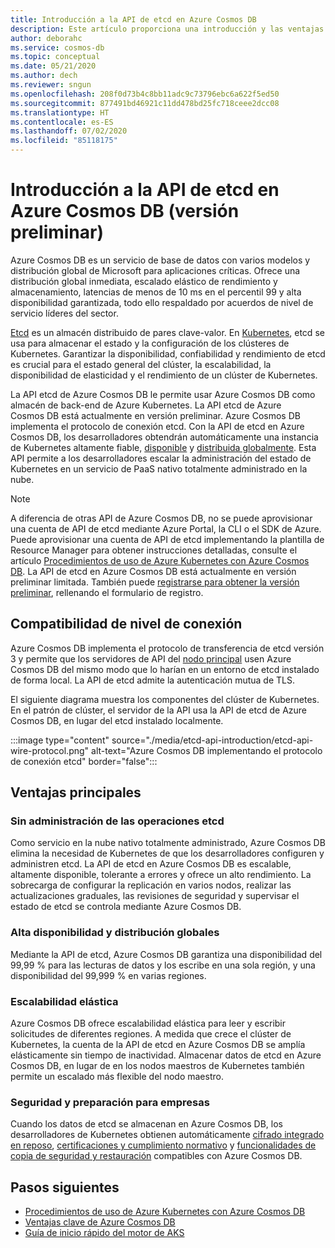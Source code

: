 ```yaml
---
title: Introducción a la API de etcd en Azure Cosmos DB
description: Este artículo proporciona una introducción y las ventajas principales de la API de etcd en Azure Cosmos DB
author: deborahc
ms.service: cosmos-db
ms.topic: conceptual
ms.date: 05/21/2020
ms.author: dech
ms.reviewer: sngun
ms.openlocfilehash: 208f0d73b4c8bb11adc9c73796ebc6a622f5ed50
ms.sourcegitcommit: 877491bd46921c11dd478bd25fc718ceee2dcc08
ms.translationtype: HT
ms.contentlocale: es-ES
ms.lasthandoff: 07/02/2020
ms.locfileid: "85118175"
---
```

# <a name="introduction-to-the-azure-cosmos-db-etcd-api-preview"></a>Introducción a la API de etcd en Azure Cosmos DB (versión preliminar)

Azure Cosmos DB es un servicio de base de datos con varios modelos y distribución global de Microsoft para aplicaciones críticas. Ofrece una distribución global inmediata, escalado elástico de rendimiento y almacenamiento, latencias de menos de 10 ms en el percentil 99 y alta disponibilidad garantizada, todo ello respaldado por acuerdos de nivel de servicio líderes del sector.

[Etcd](https://github.com/etcd-io/etcd) es un almacén distribuido de pares clave-valor. En [Kubernetes](https://kubernetes.io/), etcd se usa para almacenar el estado y la configuración de los clústeres de Kubernetes. Garantizar la disponibilidad, confiabilidad y rendimiento de etcd es crucial para el estado general del clúster, la escalabilidad, la disponibilidad de elasticidad y el rendimiento de un clúster de Kubernetes.

La API etcd de Azure Cosmos DB le permite usar Azure Cosmos DB como almacén de back-end de Azure Kubernetes. La API etcd de Azure Cosmos DB está actualmente en versión preliminar. Azure Cosmos DB implementa el protocolo de conexión etcd. Con la API de etcd en Azure Cosmos DB, los desarrolladores obtendrán automáticamente una instancia de Kubernetes altamente fiable, [disponible](high-availability.md) y [distribuida globalmente](distribute-data-globally.md). Esta API permite a los desarrolladores escalar la administración del estado de Kubernetes en un servicio de PaaS nativo totalmente administrado en la nube. 

> [!NOTE]
> A diferencia de otras API de Azure Cosmos DB, no se puede aprovisionar una cuenta de API de etcd mediante Azure Portal, la CLI o el SDK de Azure. Puede aprovisionar una cuenta de API de etcd implementando la plantilla de Resource Manager para obtener instrucciones detalladas, consulte el artículo [Procedimientos de uso de Azure Kubernetes con Azure Cosmos DB](bootstrap-kubernetes-cluster.md). La API de etcd en Azure Cosmos DB está actualmente en versión preliminar limitada. También puede [registrarse para obtener la versión preliminar](https://aka.ms/cosmosetcdapi-signup), rellenando el formulario de registro.

## <a name="wire-level-compatibility"></a>Compatibilidad de nivel de conexión

Azure Cosmos DB implementa el protocolo de transferencia de etcd versión 3 y permite que los servidores de API del [nodo principal](https://kubernetes.io/docs/concepts/overview/components/) usen Azure Cosmos DB del mismo modo que lo harían en un entorno de etcd instalado de forma local. La API de etcd admite la autenticación mutua de TLS. 

El siguiente diagrama muestra los componentes del clúster de Kubernetes. En el patrón de clúster, el servidor de la API usa la API de etcd de Azure Cosmos DB, en lugar del etcd instalado localmente. 

:::image type="content" source="./media/etcd-api-introduction/etcd-api-wire-protocol.png" alt-text="Azure Cosmos DB implementando el protocolo de conexión etcd" border="false":::

## <a name="key-benefits"></a>Ventajas principales

### <a name="no-etcd-operations-management"></a>Sin administración de las operaciones etcd

Como servicio en la nube nativo totalmente administrado, Azure Cosmos DB elimina la necesidad de Kubernetes de que los desarrolladores configuren y administren etcd. La API de etcd en Azure Cosmos DB es escalable, altamente disponible, tolerante a errores y ofrece un alto rendimiento. La sobrecarga de configurar la replicación en varios nodos, realizar las actualizaciones graduales, las revisiones de seguridad y supervisar el estado de etcd se controla mediante Azure Cosmos DB.

### <a name="global-distribution--high-availability"></a>Alta disponibilidad y distribución globales 

Mediante la API de etcd, Azure Cosmos DB garantiza una disponibilidad del 99,99 % para las lecturas de datos y los escribe en una sola región, y una disponibilidad del 99,999 % en varias regiones. 

### <a name="elastic-scalability"></a>Escalabilidad elástica

Azure Cosmos DB ofrece escalabilidad elástica para leer y escribir solicitudes de diferentes regiones.
A medida que crece el clúster de Kubernetes, la cuenta de la API de etcd en Azure Cosmos DB se amplía elásticamente sin tiempo de inactividad. Almacenar datos de etcd en Azure Cosmos DB, en lugar de en los nodos maestros de Kubernetes también permite un escalado más flexible del nodo maestro. 

### <a name="security--enterprise-readiness"></a>Seguridad y preparación para empresas

Cuando los datos de etcd se almacenan en Azure Cosmos DB, los desarrolladores de Kubernetes obtienen automáticamente [cifrado integrado en reposo](database-encryption-at-rest.md), [certificaciones y cumplimiento normativo](compliance.md) y [funcionalidades de copia de seguridad y restauración](online-backup-and-restore.md) compatibles con Azure Cosmos DB. 

## <a name="next-steps"></a>Pasos siguientes

* [Procedimientos de uso de Azure Kubernetes con Azure Cosmos DB](bootstrap-kubernetes-cluster.md)
* [Ventajas clave de Azure Cosmos DB](introduction.md)
* [Guía de inicio rápido del motor de AKS](https://github.com/Azure/aks-engine/blob/master/docs/tutorials/quickstart.md)